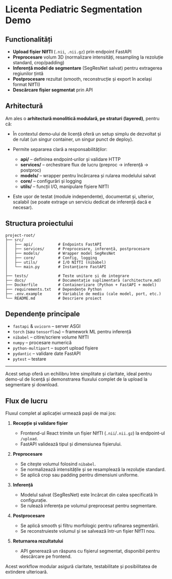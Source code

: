 # Licenta Pediatric Segmentation Demo

## Functionalități

* **Upload fișier NIfTI** (`.nii`, `.nii.gz`) prin endpoint FastAPI
* **Preprocesare** volum 3D (normalizare intensități, resampling la rezoluție standard, crop/padding)
* **Inferență model de segmentare** (SegResNet salvat) pentru extragerea regiunilor țintă
* **Postprocesare** rezultat (smooth, reconstrucție și export în același format NIfTI)
* **Descărcare fișier segmentat** prin API

## Arhitectură

Am ales o **arhitectură monolitică modulară, pe straturi (layered)**, pentru că:

* În contextul demo‑ului de licență oferă un setup simplu de dezvoltat și de rulat (un singur container, un singur punct de deploy).
* Permite separarea clară a responsabilităților:

  * **api/** – definirea endpoint‑urilor și validare HTTP
  * **services/** – orchestrare flux de lucru (preproc → inferență → postproc)
  * **models/** – wrapper pentru încărcarea și rularea modelului salvat
  * **core/** – configurări și logging
  * **utils/** – funcții I/O, manipulare fișiere NIfTI
* Este ușor de testat (module independente), documentat și, ulterior, scalabil (se poate extrage un serviciu dedicat de inferență dacă e necesar).

## Structura proiectului

```
project-root/
├── src/
│   ├── api/           # Endpoints FastAPI
│   ├── services/      # Preprocesare, inferență, postprocesare
│   ├── models/        # Wrapper model SegResNet
│   ├── core/          # Config, logging
│   ├── utils/         # I/O NIfTI (nibabel)
│   └── main.py        # Instanțiere FastAPI
│
├── tests/             # Teste unitare și de integrare
├── docs/              # Documentație suplimentară (architecture.md)
├── Dockerfile         # Containerizare (Python + FastAPI + model)
├── requirements.txt   # Dependențe Python
├── .env.example       # Variabile de mediu (cale model, port, etc.)
└── README.md          # Descriere proiect
```

## Dependențe principale

* `fastapi` & `uvicorn` – server ASGI
* `torch` (sau `tensorflow`) – framework ML pentru inferență
* `nibabel` – citire/scriere volume NIfTI
* `numpy` – procesare numerică
* `python-multipart` – suport upload fișiere
* `pydantic` – validare date FastAPI
* `pytest` – testare

---

Acest setup oferă un echilibru între simplitate și claritate, ideal pentru demo-ul de licență și demonstrarea fluxului complet de la upload la segmentare și download.

## Flux de lucru

Fluxul complet al aplicației urmează pașii de mai jos:

1. **Recepție și validare fișier**

   * Frontend-ul React trimite un fișier NIfTI (`.nii`/`.nii.gz`) la endpoint-ul `/upload`.
   * FastAPI validează tipul și dimensiunea fișierului.

2. **Preprocesare**

   * Se citește volumul folosind `nibabel`.
   * Se normalizează intensitățile și se resamplează la rezoluție standard.
   * Se aplică crop sau padding pentru dimensiuni uniforme.

3. **Inferență**

   * Modelul salvat (SegResNet) este încărcat din calea specificată în configurație.
   * Se rulează inferența pe volumul preprocesat pentru segmentare.

4. **Postprocesare**

   * Se aplică smooth și filtru morfologic pentru rafinarea segmentării.
   * Se reconstruieste volumul și se salvează într-un fișier NIfTI nou.

5. **Returnarea rezultatului**

   * API generează un răspuns cu fișierul segmentat, disponibil pentru descărcare pe frontend.

Acest workflow modular asigură claritate, testabilitate și posibilitatea de extindere ulterioară.
